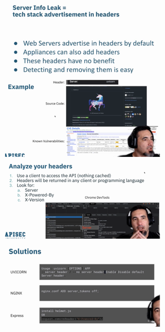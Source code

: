![](attachments/Pasted%20image%2020250714211406.png)
![](attachments/Pasted%20image%2020250714211422.png)

![](attachments/Pasted%20image%2020250714211433.png)

![](attachments/Pasted%20image%2020250714211450.png)
